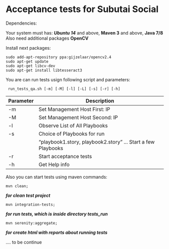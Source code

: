 Acceptance tests for Subutai Social
===================================
Dependencies:

Your system must has: ***Ubuntu 14*** and above, **Maven 3** and above, **Java 7/8**  
Also need additional packages **OpenCV**

Install next packages:

```
sudo add-apt-repository ppa:gijzelaar/opencv2.4
sudo apt-get update
sudo apt-get libcv-dev
sudo apt-get install libtesseract3 
```

You are can run tests usign following script and parameters:

``` run_tests_qa.sh [-m] [-M] [-l] [-L] [-s] [-r] [-h]```

Parameter       | Description 
----------------|----------------------
-m              | Set Management Host First:  IP
-M              | Set Management Host Second: IP
-l              | Observe List of All Playbooks
-s              | Choice of Playbooks for run
                | “playbook1.story, playbook2.story” ...  Start a few Playbooks
-r              | Start acceptance tests
-h              | Get Help info

Also you can start tests using maven commands:

``` 
mvn clean;  
``` 
***for clean test project***
```
mvn integration-tests; 
```
***for run tests, which is inside directory tests_run***
```
mvn serenity:aggregate;  
```
***for create html with reports about running tests***

.... to be continue 
